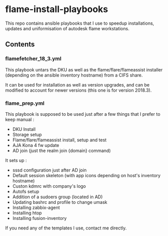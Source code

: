 # flame-install-playbooks

This repo contains ansible playbooks that I use to speedup installations, updates and uniformisation of autodesk flame workstations.

## Contents

### flamefetcher_18_3.yml

This playbook untars the DKU as well as the flame/flare/flameassist installer (depending on the ansible inventory hostname) from a CIFS share.

It can be used for installation as well as version upgrades, and can be modified to account for newer versions (this one is for version 2018.3). 

### flame_prep.yml

This playbook is supposed to be used just after a few things that I prefer to keep manual :
- DKU Install
- Storage setup
- Flame/flare/flameassist install, setup and test
- AJA Kona 4 fw update
- AD join (just the realm join {domain} command)

It sets up :

- sssd configuration just after AD join
- Default session skeleton (with app icons depending on host's inventory hostname)
- Custon kdmrc with company's logo
- Autofs setup
- Addition of a sudoers group (located in AD)
- Updating bashrc and profile to change umask
- Installing zabbix-agent
- Installing htop
- Installing fusion-inventory

If you need any of the templates I use, contact me directly.
